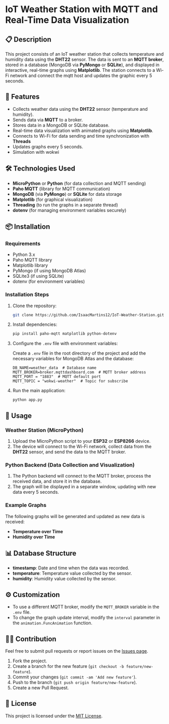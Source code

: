 # IoT Weather Station with MQTT and Real-Time Data Visualization

## 📋 Description

This project consists of an IoT weather station that collects temperature and humidity data using the **DHT22** sensor. The data is sent to an **MQTT broker**, stored in a database (MongoDB via **PyMongo** or **SQLite**), and displayed in interactive, real-time graphs using **Matplotlib**. The station connects to a Wi-Fi network and connect the mqtt host and updates the graphic every 5 seconds.

## 🚀 Features

- Collects weather data using the **DHT22** sensor (temperature and humidity).
- Sends data via **MQTT** to a broker.
- Stores data in a MongoDB or SQLite database.
- Real-time data visualization with animated graphs using **Matplotlib**.
- Connects to Wi-Fi for data sending and time synchronization with **Threads**
- Updates graphs every 5 seconds.
- Simulation with wokwi

## 🛠️ Technologies Used

- **MicroPython** or **Python** (for data collection and MQTT sending)
- **Paho MQTT** (library for MQTT communication)
- **MongoDB** (via **PyMongo**) or **SQLite** for data storage
- **Matplotlib** (for graphical visualization)
- **Threading** (to run the graphs in a separate thread)
- **dotenv** (for managing environment variables securely)

## 📦 Installation

### Requirements

- Python 3.x
- Paho MQTT library
- Matplotlib library
- PyMongo (if using MongoDB Atlas)
- SQLite3 (if using SQLite)
- dotenv (for environment variables)

### Installation Steps

1. Clone the repository:
    ```bash
    git clone https://github.com/IsaacMartins12/IoT-Weather-Station.git
    ```

2. Install dependencies:
    ```bash
    pip install paho-mqtt matplotlib python-dotenv
    ```

3. Configure the `.env` file with environment variables:

    Create a `.env` file in the root directory of the project and add the necessary variables for MongoDB Atlas and the database:

    ```env
    DB_NAME=weather_data  # Database name
    MQTT_BROKER=broker.mqttdashboard.com  # MQTT broker address
    MQTT_PORT = "1883"  # MQTT default port
    MQTT_TOPIC = "wokwi-weather"  # Topic for subscribe
    ```

4. Run the main application:

    ```bash
    python app.py
    ```

## 🚦 Usage

### Weather Station (MicroPython)

1. Upload the MicroPython script to your **ESP32** or **ESP8266** device.
2. The device will connect to the Wi-Fi network, collect data from the **DHT22** sensor, and send the data to the MQTT broker.

### Python Backend (Data Collection and Visualization)

1. The Python backend will connect to the MQTT broker, process the received data, and store it in the database.
2. The graph will be displayed in a separate window, updating with new data every 5 seconds.

### Example Graphs

The following graphs will be generated and updated as new data is received:

- **Temperature over Time**
- **Humidity over Time**

## 📊 Database Structure

- **timestamp**: Date and time when the data was recorded.
- **temperature**: Temperature value collected by the sensor.
- **humidity**: Humidity value collected by the sensor.

## ⚙️ Customization

- To use a different MQTT broker, modify the `MQTT_BROKER` variable in the `.env` file.
- To change the graph update interval, modify the `interval` parameter in the `animation.FuncAnimation` function.

## 🧑‍💻 Contribution

Feel free to submit pull requests or report issues on the [Issues page](https://github.com/IsaacMartins12/IoT-Weather-Station/issues).

1. Fork the project.
2. Create a branch for the new feature (`git checkout -b feature/new-feature`).
3. Commit your changes (`git commit -am 'Add new feature'`).
4. Push to the branch (`git push origin feature/new-feature`).
5. Create a new Pull Request.

## 📜 License

This project is licensed under the [MIT License](LICENSE).
